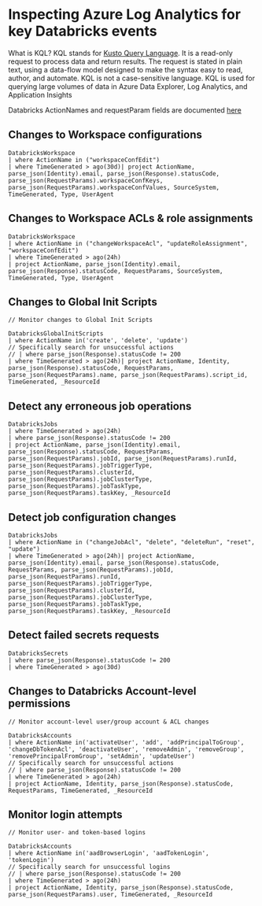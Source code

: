 # Inspecting Azure Log Analytics for key Databricks events

What is KQL? KQL stands for [Kusto Query Language](https://learn.microsoft.com/en-us/azure/data-explorer/kusto/query/). It is a read-only request to process data and return results. The request is stated in plain text, using a data-flow model designed to make the syntax easy to read, author, and automate. KQL is not a case-sensitive language. KQL is used for querying large volumes of data in Azure Data Explorer, Log Analytics, and Application Insights

Databricks ActionNames and requestParam fields are documented [here](https://learn.microsoft.com/en-us/azure/databricks/administration-guide/account-settings/azure-diagnostic-logs)

## Changes to Workspace configurations

```kql
DatabricksWorkspace
| where ActionName in ("workspaceConfEdit")
| where TimeGenerated > ago(30d)| project ActionName, parse_json(Identity).email, parse_json(Response).statusCode, parse_json(RequestParams).workspaceConfKeys, parse_json(RequestParams).workspaceConfValues, SourceSystem, TimeGenerated, Type, UserAgent
```

## Changes to Workspace ACLs & role assignments

```kql
DatabricksWorkspace
| where ActionName in ("changeWorkspaceAcl", "updateRoleAssignment", "workspaceConfEdit")
| where TimeGenerated > ago(24h)
| project ActionName, parse_json(Identity).email, parse_json(Response).statusCode, RequestParams, SourceSystem, TimeGenerated, Type, UserAgent
```

## Changes to Global Init Scripts

```kql
// Monitor changes to Global Init Scripts

DatabricksGlobalInitScripts
| where ActionName in('create', 'delete', 'update') 
// Specifically search for unsuccessful actions
// | where parse_json(Response).statusCode != 200 
| where TimeGenerated > ago(24h)| project ActionName, Identity, parse_json(Response).statusCode, RequestParams, parse_json(RequestParams).name, parse_json(RequestParams).script_id, TimeGenerated, _ResourceId
```

## Detect any erroneous job operations

```kql
DatabricksJobs
| where TimeGenerated > ago(24h)
| where parse_json(Response).statusCode != 200
| project ActionName, parse_json(Identity).email, parse_json(Response).statusCode, RequestParams, parse_json(RequestParams).jobId, parse_json(RequestParams).runId, parse_json(RequestParams).jobTriggerType, parse_json(RequestParams).clusterId, parse_json(RequestParams).jobClusterType, parse_json(RequestParams).jobTaskType, parse_json(RequestParams).taskKey, _ResourceId
```

## Detect job configuration changes

```kql
DatabricksJobs
| where ActionName in ("changeJobAcl", "delete", "deleteRun", "reset", "update")
| where TimeGenerated > ago(24h)| project ActionName, parse_json(Identity).email, parse_json(Response).statusCode, RequestParams, parse_json(RequestParams).jobId, parse_json(RequestParams).runId, parse_json(RequestParams).jobTriggerType, parse_json(RequestParams).clusterId, parse_json(RequestParams).jobClusterType, parse_json(RequestParams).jobTaskType, parse_json(RequestParams).taskKey, _ResourceId
```

## Detect failed secrets requests

```kql
DatabricksSecrets
| where parse_json(Response).statusCode != 200
| where TimeGenerated > ago(30d)
```

## Changes to Databricks Account-level permissions

```
// Monitor account-level user/group account & ACL changes

DatabricksAccounts 
| where ActionName in('activateUser', 'add', 'addPrincipalToGroup', 'changeDbTokenAcl', 'deactivateUser', 'removeAdmin', 'removeGroup', 'removePrincipalFromGroup', 'setAdmin', 'updateUser') 
// Specifically search for unsuccessful actions
// | where parse_json(Response).statusCode != 200 
| where TimeGenerated > ago(24h)
| project ActionName, Identity, parse_json(Response).statusCode, RequestParams, TimeGenerated, _ResourceId
```

## Monitor login attempts

```kql
// Monitor user- and token-based logins

DatabricksAccounts 
| where ActionName in('aadBrowserLogin', 'aadTokenLogin', 'tokenLogin') 
// Specifically search for unsuccessful logins
// | where parse_json(Response).statusCode != 200 
| where TimeGenerated > ago(24h)
| project ActionName, Identity, parse_json(Response).statusCode, parse_json(RequestParams).user, TimeGenerated, _ResourceId
```
